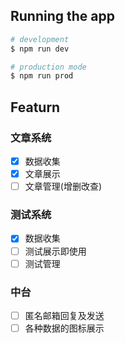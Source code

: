 ## Running the app

```bash
# development
$ npm run dev

# production mode
$ npm run prod
```

## Featurn

### 文章系统

+ [x] 数据收集
+ [x] 文章展示
+ [ ] 文章管理(增删改查)

### 测试系统

+ [x] 数据收集
+ [ ] 测试展示即使用
+ [ ] 测试管理

### 中台

+ [ ] 匿名邮箱回复及发送
+ [ ] 各种数据的图标展示
